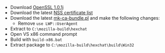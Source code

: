  * Download [OpenSSL 1.0.1j](http://www.openssl.org/source/openssl-1.0.1j.tar.gz)
 * Download the latest [NSS certificate list](http://hg.mozilla.org/mozilla-central/raw-file/default/security/nss/lib/ckfw/builtins/certdata.txt)
 * Download the latest [mk-ca-bundle.pl](https://raw.githubusercontent.com/bagder/curl/master/lib/mk-ca-bundle.pl) and make the following changes:
	* Remove `use LWP::UserAgent`
 * Extract to `C:\mozilla-build\hexchat`
 * Open VS x86 command prompt
 * Build with `build-x86.bat`
 * Extract package to `C:\mozilla-build\hexchat\build\Win32`
